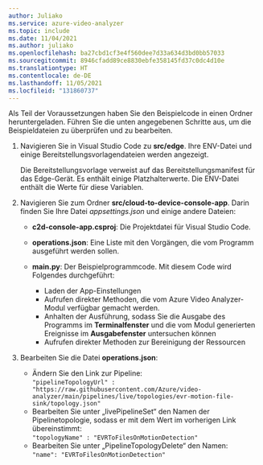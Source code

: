 ```yaml
---
author: Juliako
ms.service: azure-video-analyzer
ms.topic: include
ms.date: 11/04/2021
ms.author: juliako
ms.openlocfilehash: ba27cbd1cf3e4f560dee7d33a634d3bd0bb57033
ms.sourcegitcommit: 8946cfadd89ce8830ebfe358145fd37c0dc4d10e
ms.translationtype: HT
ms.contentlocale: de-DE
ms.lasthandoff: 11/05/2021
ms.locfileid: "131860737"
---
```

Als Teil der Voraussetzungen haben Sie den Beispielcode in einen Ordner heruntergeladen. Führen Sie die unten angegebenen Schritte aus, um die Beispieldateien zu überprüfen und zu bearbeiten.

1. Navigieren Sie in Visual Studio Code zu **src/edge**. Ihre ENV-Datei und einige Bereitstellungsvorlagendateien werden angezeigt.

    Die Bereitstellungsvorlage verweist auf das Bereitstellungsmanifest für das Edge-Gerät. Es enthält einige Platzhalterwerte. Die ENV-Datei enthält die Werte für diese Variablen.
1. Navigieren Sie zum Ordner **src/cloud-to-device-console-app**. Darin finden Sie Ihre Datei *appsettings.json* und einige andere Dateien:

    * **c2d-console-app.csproj**: Die Projektdatei für Visual Studio Code.
    * **operations.json**: Eine Liste mit den Vorgängen, die vom Programm ausgeführt werden sollen.
    * **main.py**: Der Beispielprogrammcode. Mit diesem Code wird Folgendes durchgeführt:
        
        * Laden der App-Einstellungen
        * Aufrufen direkter Methoden, die vom Azure Video Analyzer-Modul verfügbar gemacht werden. 
        * Anhalten der Ausführung, sodass Sie die Ausgabe des Programms im **Terminalfenster** und die vom Modul generierten Ereignisse im **Ausgabefenster** untersuchen können
        * Aufrufen direkter Methoden zur Bereinigung der Ressourcen
1. Bearbeiten Sie die Datei **operations.json**:

    * Ändern Sie den Link zur Pipeline: <br/>`"pipelineTopologyUrl" : "https://raw.githubusercontent.com/Azure/video-analyzer/main/pipelines/live/topologies/evr-motion-file-sink/topology.json" `
    * Bearbeiten Sie unter „livePipelineSet“ den Namen der Pipelinetopologie, sodass er mit dem Wert im vorherigen Link übereinstimmt: <br/>`"topologyName" : "EVRToFilesOnMotionDetection" `
    * Bearbeiten Sie unter „PipelineTopologyDelete“ den Namen: <br/>`"name": "EVRToFilesOnMotionDetection" `

